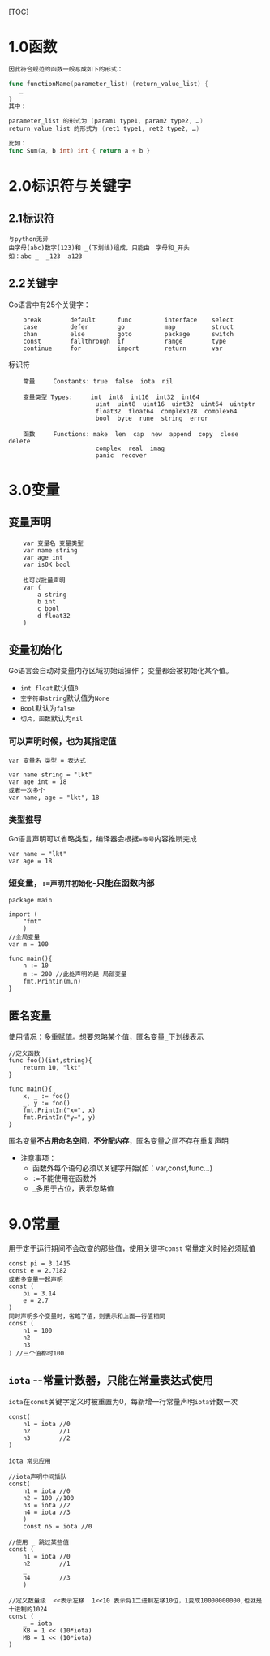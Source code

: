 [TOC]

# 1.0函数

```go
因此符合规范的函数一般写成如下的形式：

func functionName(parameter_list) (return_value_list) {
   …
}
其中：

parameter_list 的形式为 (param1 type1, param2 type2, …)
return_value_list 的形式为 (ret1 type1, ret2 type2, …)

比如：
func Sum(a, b int) int { return a + b }
```
# 2.0标识符与关键字
## 2.1标识符
    与python无异
    由字母(abc)数字(123)和 _(下划线)组成，只能由　字母和_开头
    如：abc _  _123  a123
## 2.2关键字
Go语言中有25个关键字：
```
    break        default      func         interface    select
    case         defer        go           map          struct
    chan         else         goto         package      switch
    const        fallthrough  if           range        type
    continue     for          import       return       var
```
标识符
```
    常量     Constants: true  false  iota  nil
    
    变量类型 Types:     int  int8  int16  int32  int64  
                        uint  uint8  uint16  uint32  uint64  uintptr
                        float32  float64  complex128  complex64
                        bool  byte  rune  string  error
                        
    函数     Functions: make  len  cap  new  append  copy  close  delete
                        complex  real  imag
                        panic  recover
```
# 3.0变量
## 变量声明
```
    var 变量名 变量类型
    var name string
    var age int
    var isOK bool
    
    也可以批量声明
    var (
        a string
        b int 
        c bool
        d float32
    )
```
## 变量初始化
Go语言会自动对变量内存区域初始话操作；
变量都会被初始化某个值。
* `int float`默认值`0`
* `空字符串string`默认值为`None`
* `Bool`默认为`false`
* `切片，函数`默认为`nil`

### 可以声明时候，也为其指定值
```
var 变量名 类型 = 表达式

var name string = "lkt"
var age int = 18
或者一次多个
var name, age = "lkt", 18
```
### 类型推导
Go语言声明可以省略类型，编译器会根据`=等号`内容推断完成
```
var name = "lkt"
var age = 18
```
### 短变量，`:=声明并初始化`-只能在函数内部
```
package main

import (
    "fmt"
    )
//全局变量
var m = 100

func main(){
    n := 10
    m := 200 //此处声明的是 局部变量
    fmt.PrintIn(m,n)
}
```
## 匿名变量
使用情况：多重赋值。想要忽略某个值，匿名变量`_`下划线表示
```
//定义函数
func foo()(int,string){
    return 10, "lkt"
}

func main(){
    x, _ := foo()
    _, y := foo()
    fmt.PrintIn("x=", x)
    fmt.PrintIn("y=", y)
}
```
匿名变量**不占用命名空间**，**不分配内存**，匿名变量之间不存在重复声明

- 注意事项：
  - 函数外每个语句必须以关键字开始(如：var,const,func...)
  - `:=`不能使用在函数外
  - _多用于占位，表示忽略值

# 9.0常量
用于定于运行期间不会改变的那些值，使用关键字`const`
常量定义时候必须赋值
```
const pi = 3.1415
const e = 2.7182
或者多变量一起声明
const (
    pi = 3.14
    e = 2.7
)
同时声明多个变量时，省略了值，则表示和上面一行值相同
const (
    n1 = 100
    n2
    n3
) //三个值都时100
```
## `iota` --常量计数器，只能在常量表达式使用
`iota`在`const`关键字定义时被重置为0，每新增一行常量声明`iota`计数一次
```
const(
    n1 = iota //0
    n2        //1
    n3        //2
)

iota 常见应用

//iota声明中间插队
const(
    n1 = iota //0
    n2 = 100 //100
    n3 = iota //2
    n4 = iota //3
    )
    const n5 = iota //0
    
//使用 _ 跳过某些值
const (
    n1 = iota //0
    n2        //1
    _
    n4        //3
    )
    
//定义数量级  <<表示左移  1<<10 表示将1二进制左移10位，1变成10000000000,也就是十进制的1024
const (
    _ = iota
    KB = 1 << (10*iota)
    MB = 1 << (10*iota)
)
```